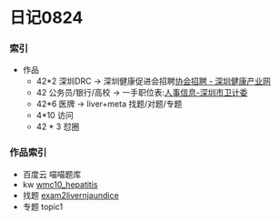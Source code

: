 # 日记0824

### 索引

- 作品
    + 42*2 深圳DRC -> 深圳健康促进会招聘[协会招聘 - 深圳健康产业网](http://www.szbj.org/zhaop_li/68.aspx)
    + 42 公务员/银行/高校 -> 一手职位表:[人事信息-深圳市卫计委](http://www.szhfpc.gov.cn/xxgk/rsrm/)
    + 42*6 医牌 -> liver+meta 找题/对题/专题
    + 4*10 访问
    + 42 * 3 怼圈
  
### 作品索引
 - 百度云 喵喵题库
 - kw  [wmc10_hepatitis](https://github.com/zhangshiyinrunwithcc/wmc/blob/master/wmc10_hepatitis.mdown)
 - 找题 [exam2livernjaundice](https://github.com/zhangshiyinrunwithcc/wmc/blob/master/exam2livernjaundice.mdown)
 - 专题 topic1
